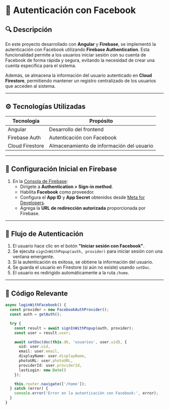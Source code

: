 # 🔐 Autenticación con Facebook

## 🔍 Descripción

En este proyecto desarrollado con **Angular** y **Firebase**, se implementó la autenticación con Facebook utilizando **Firebase Authentication**. Esta funcionalidad permite a los usuarios iniciar sesión con su cuenta de Facebook de forma rápida y segura, evitando la necesidad de crear una cuenta específica para el sistema.

Además, se almacena la información del usuario autenticado en **Cloud Firestore**, permitiendo mantener un registro centralizado de los usuarios que acceden al sistema.

---

## ⚙️ Tecnologías Utilizadas

| Tecnología         | Propósito                                  |
|--------------------|---------------------------------------------|
| Angular            | Desarrollo del frontend                     |
| Firebase Auth      | Autenticación con Facebook                  |
| Cloud Firestore    | Almacenamiento de información del usuario   |

---

## 🔧 Configuración Inicial en Firebase

1. En la [Consola de Firebase](https://console.firebase.google.com/):
   - Dirígete a **Authentication > Sign-in method**.
   - Habilita **Facebook** como proveedor.
   - Configura el **App ID** y **App Secret** obtenidos desde [Meta for Developers](https://developers.facebook.com/).
   - Agrega la **URL de redirección autorizada** proporcionada por Firebase.

---

## 🔄 Flujo de Autenticación

1. El usuario hace clic en el botón **"Iniciar sesión con Facebook"**.
2. Se ejecuta `signInWithPopup(auth, provider)` para iniciar sesión con una ventana emergente.
3. Si la autenticación es exitosa, se obtiene la información del usuario.
4. Se guarda el usuario en Firestore (si aún no existe) usando `setDoc`.
5. El usuario es redirigido automáticamente a la ruta `/home`.

---

## 📄 Código Relevante

```ts
async loginWithFacebook() {
  const provider = new FacebookAuthProvider();
  const auth = getAuth();

  try {
    const result = await signInWithPopup(auth, provider);
    const user = result.user;

    await setDoc(doc(this.db, 'usuarios', user.uid), {
      uid: user.uid,
      email: user.email,
      displayName: user.displayName,
      photoURL: user.photoURL,
      providerId: user.providerId,
      lastLogin: new Date()
    });

    this.router.navigate(['/home']);
  } catch (error) {
    console.error('Error en la autenticación con Facebook:', error);
  }
}
